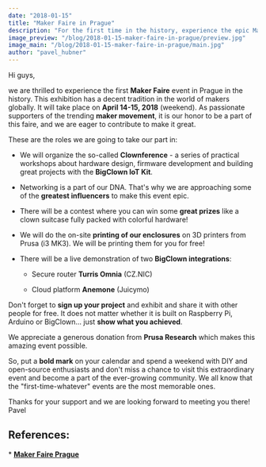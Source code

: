 ```yaml
---
date: "2018-01-15"
title: "Maker Faire in Prague"
description: "For the first time in the history, experience the epic Maker Faire in Prague"
image_preview: "/blog/2018-01-15-maker-faire-in-prague/preview.jpg"
image_main: "/blog/2018-01-15-maker-faire-in-prague/main.jpg"
author: "pavel_hubner"
---
```


Hi guys,

we are thrilled to experience the first **Maker Faire** event in Prague in the history. This exhibition has a decent tradition in the world of makers globally. It will take place on **April 14-15, 2018** (weekend). As passionate supporters of the trending **maker movement**, it is our honor to be a part of this faire, and we are eager to contribute to make it great.

These are the roles we are going to take our part in:

* We will organize the so-called **Clownference** - a series of practical workshops about hardware design, firmware development and building great projects with the **BigClown IoT Kit**.

* Networking is a part of our DNA. That's why we are approaching some of the **greatest influencers** to make this event epic.

* There will be a contest where you can win some **great prizes** like a clown suitcase fully packed with colorful hardware!

* We will do the on-site **printing of our enclosures** on 3D printers from Prusa (i3 MK3). We will be printing them for you for free!

* There will be a live demonstration of two **BigClown integrations**:

    * Secure router **Turris Omnia** (CZ.NIC)

    * Cloud platform **Anemone** (Juicymo)

Don't forget to **sign up your project** and exhibit and share it with other people for free. It does not matter whether it is built on Raspberry Pi, Arduino or BigClown... just **show what you achieved**.

We appreciate a generous donation from **Prusa Research** which makes this amazing event possible.

So, put a **bold mark** on your calendar and spend a weekend with DIY and open-source enthusiasts and don't miss a chance to visit this extraordinary event and become a part of the ever-growing community. We all know that the "first-time-whatever" events are the most memorable ones.

Thanks for your support and we are looking forward to meeting you there! Pavel

## References:

* [**Maker Faire Prague**](https://prague.makerfaire.com/)
